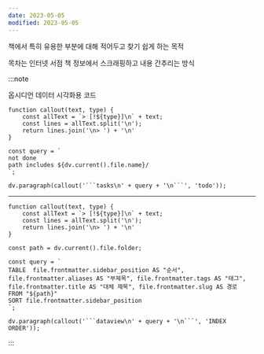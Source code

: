 ```yaml
---
date: 2023-05-05
modified: 2023-05-05
---
```


책에서 특히 유용한 부분에 대해 적어두고 찾기 쉽게 하는 목적

목차는 인터넷 서점 책 정보에서 스크래핑하고 내용 간추리는 방식

:::note

옵시디언 데이터 시각화용 코드

````dataviewjs
function callout(text, type) {
    const allText = `> [!${type}]\n` + text;
    const lines = allText.split('\n');
    return lines.join('\n> ') + '\n'
}

const query = `
not done
path includes ${dv.current().file.name}/
`;

dv.paragraph(callout('```tasks\n' + query + '\n```', 'todo'));
````

---

````dataviewjs
function callout(text, type) {
    const allText = `> [!${type}]\n` + text;
    const lines = allText.split('\n');
    return lines.join('\n> ') + '\n'
}

const path = dv.current().file.folder;

const query = `
TABLE  file.frontmatter.sidebar_position AS "순서", file.frontmatter.aliases AS "부제목", file.frontmatter.tags AS "태그", file.frontmatter.title AS "대체 제목", file.frontmatter.slug AS 경로
FROM "${path}"
SORT file.frontmatter.sidebar_position
`;

dv.paragraph(callout('```dataview\n' + query + '\n```', 'INDEX ORDER'));
````

:::

